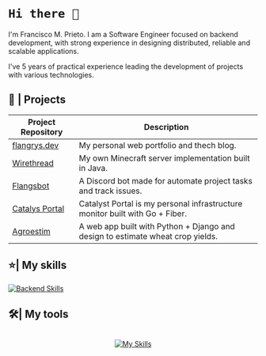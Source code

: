 # `Hi there 👋`

I'm Francisco M. Prieto. I am a Software Engineer focused on backend development, with strong experience in designing distributed, reliable and scalable applications.

I've 5 years of practical experience leading the development of projects with various technologies.

## 📌 | Projects

| Project Repository                                           | Description                                                                    |
| ------------------------------------------------------------ | ------------------------------------------------------------------------------ |
| [flangrys.dev](https://github.com/flangrys/flangrys.dev)     | My personal web portfolio and thech blog.                                      |
| [Wirethread](https://github.com/flangrys/wirethread)         | My own Minecraft server implementation built in Java.                          |
| [Flangsbot](https://github.com/flangrys/flangsbot)           | A Discord bot made for automate project tasks and track issues.                |
| [Catalys Portal](https://github.com/flangrys/catalys-portal) | Catalyst Portal is my personal infrastructure monitor built with Go + Fiber.   |
| [Agroestim](https://github.com/agroestim/agroestim)          | A web app built with Python + Django and design to estimate wheat crop yields. |

## ⭐| My skills

[![Backend Skills](https://skillicons.dev/icons?i=py,fastapi,django,flask,go,js,ts,express,java,kotlin,sqlite,mongodb,mysql,postgres&theme=light&perline=8)](https://skillicons.dev)

## 🛠️| My tools

<div style="display: flex; align-items: center; justify-content: center;">

[![My Skills](https://skillicons.dev/icons?i=git,github,vscode,pycharm,idea,atom&theme=light)](https://skillicons.dev)

</div>
